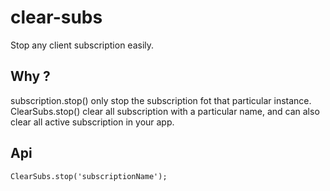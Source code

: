 # clear-subs
Stop any client subscription easily.

## Why ?
subscription.stop() only stop the subscription fot that particular instance. ClearSubs.stop() clear all subscription with a particular name, and can also clear all active subscription in your app.

## Api
``
ClearSubs.stop('subscriptionName');
``
